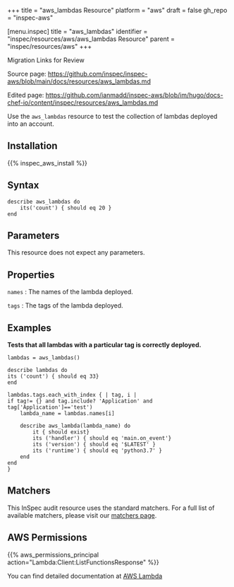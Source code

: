 +++
title = "aws_lambdas Resource"
platform = "aws"
draft = false
gh_repo = "inspec-aws"

[menu.inspec]
title = "aws_lambdas"
identifier = "inspec/resources/aws/aws_lambdas Resource"
parent = "inspec/resources/aws"
+++

<div class="admonition-note">
<p class="admonition-note-title">Migration Links for Review</p>
<div class="admonition-note-text">
<p>Source page: <a href="https://github.com/inspec/inspec-aws/blob/main/docs/resources/aws_lambdas.md">https://github.com/inspec/inspec-aws/blob/main/docs/resources/aws_lambdas.md</a></p>
<p>Edited page: <a href="https://github.com/ianmadd/inspec-aws/blob/im/hugo/docs-chef-io/content/inspec/resources/aws_lambdas.md">https://github.com/ianmadd/inspec-aws/blob/im/hugo/docs-chef-io/content/inspec/resources/aws_lambdas.md</a></p>
</div>
</div>


Use the `aws_lambdas` resource to test the collection of lambdas deployed into an account.

## Installation

{{% inspec_aws_install %}}

## Syntax

````
describe aws_lambdas do
    its('count') { should eq 20 }
end
````

## Parameters

This resource does not expect any parameters.

## Properties

`names`
: The names of the lambda deployed.

`tags`
: The tags of the lambda deployed.

## Examples


**Tests that all lambdas with a particular tag is correctly deployed.**

````
lambdas = aws_lambdas()

describe lambdas do
its ('count') { should eq 33}
end

lambdas.tags.each_with_index { | tag, i |
if tag!= {} and tag.include? 'Application' and tag['Application']=='test')
    lambda_name = lambdas.names[i]

    describe aws_lambda(lambda_name) do
        it { should exist}
        its ('handler') { should eq 'main.on_event'}
        its ('version') { should eq '$LATEST' }
        its ('runtime') { should eq 'python3.7' }
    end
end
}
````

## Matchers

This InSpec audit resource uses the standard matchers.  For a full list of available matchers, please visit our [matchers page](https://www.inspec.io/docs/reference/matchers/).


## AWS Permissions

{{% aws_permissions_principal action="Lambda:Client:ListFunctionsResponse" %}}

You can find detailed documentation at [AWS Lambda](https://docs.aws.amazon.com/lambda/latest/dg/lambda-api-permissions-ref.html)

